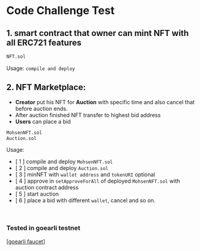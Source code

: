 # Code Challenge Test

## 1. smart contract that owner can mint NFT with all ERC721 features <br>
```bash
NFT.sol
```
Usage: `compile and deploy`
## 2. NFT Marketplace:
- **Creator** put his NFT for **Auction** with specific time and also cancel that before auction ends.
- After auction finished NFT transfer to highest bid address
- **Users** can place a bid 
```bash 
MohsenNFT.sol
Auction.sol
```
Usage:
- [ 1 ] compile and deploy `MohsenNFT.sol`
- [ 2 ] compile and deploy `Auction.sol`
- [ 3 ] minNFT with `wallet address` and `tokenURI` optional
- [ 4 ] approve in `setApproveForAll` of deployed `MohsenNFT.sol` with auction contract address
- [ 5 ] start auction
- [ 6 ] place a bid with different `wallet`, cancel and so on.


<br>

### Tested in goearli testnet
[[goearli faucet](https://goerli-faucet.pk910.de/)]
